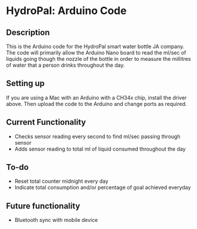 # HydroPal: Arduino Code

## Description
This is the Arduino code for the HydroPal smart water bottle JA company. The code will primarily allow the Arduino Nano board to read the ml/sec of liquids going though the nozzle of the bottle in order to measure the millitres of water that a person drinks throughout the day.

## Setting up
If you are using a Mac with an Arduino with a CH34x chip, install the driver above. Then upload the code to the Arduino and change ports as required.

## Current Functionality
- Checks sensor reading every second to find ml/sec passing through sensor
- Adds sensor reading to total ml of liquid consumed throughout the day

## To-do
- Reset total counter midnight every day
- Indicate total consumption and/or percentage of goal achieved everyday

## Future functionality
- Bluetooth sync with mobile device
